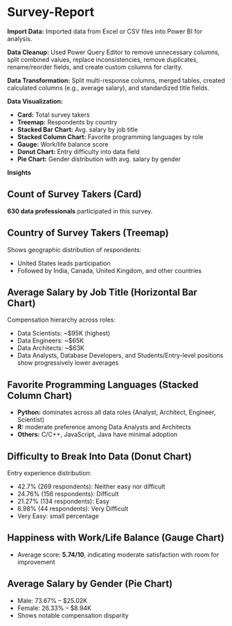 # Survey-Report

 **Import Data:** Imported data from Excel or CSV files into Power BI for analysis.  
 
 **Data Cleanup:** Used Power Query Editor to remove unnecessary columns, split combined values, replace inconsistencies, remove duplicates, rename/reorder fields, and create custom columns for clarity.

 **Data Transformation:** Split multi-response columns, merged tables, created calculated columns (e.g., average salary), and standardized title fields.
 
 **Data Visualization:** 

- **Card:** Total survey takers  
- **Treemap:** Respondents by country  
- **Stacked Bar Chart:** Avg. salary by job title  
- **Stacked Column Chart:** Favorite programming languages by role  
- **Gauge:** Work/life balance score  
- **Donut Chart:** Entry difficulty into data field  
- **Pie Chart:** Gender distribution with avg. salary by gender

**Insights**

## Count of Survey Takers (Card)
**630 data professionals** participated in this survey.

## Country of Survey Takers (Treemap)
Shows geographic distribution of respondents:  
- United States leads participation  
- Followed by India, Canada, United Kingdom, and other countries

## Average Salary by Job Title (Horizontal Bar Chart)
Compensation hierarchy across roles:  
- Data Scientists: ~$95K (highest)  
- Data Engineers: ~$65K  
- Data Architects: ~$63K  
- Data Analysts, Database Developers, and Students/Entry-level positions show progressively lower averages

## Favorite Programming Languages (Stacked Column Chart)
- **Python:** dominates across all data roles (Analyst, Architect, Engineer, Scientist)  
- **R:** moderate preference among Data Analysts and Architects  
- **Others:** C/C++, JavaScript, Java have minimal adoption

## Difficulty to Break Into Data (Donut Chart)
Entry experience distribution:  
- 42.7% (269 respondents): Neither easy nor difficult  
- 24.76% (156 respondents): Difficult  
- 21.27% (134 respondents): Easy  
- 6.98% (44 respondents): Very Difficult  
- Very Easy: small percentage

## Happiness with Work/Life Balance (Gauge Chart)
- Average score: **5.74/10**, indicating moderate satisfaction with room for improvement

## Average Salary by Gender (Pie Chart)
- Male: 73.67% – $25.02K  
- Female: 26.33% – $8.94K  
- Shows notable compensation disparity


  
